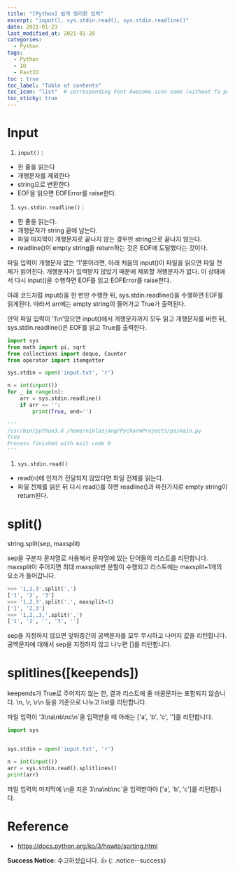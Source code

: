 ```yaml
---
title: "[Python] 쉽게 정리한 입력"
excerpt: "input(), sys.stdin.read(), sys.stdin.readline()"
date: 2021-01-23
last_modified_at: 2021-01-28
categories:
  - Python
tags:
  - Python
  - IO
  - FastIO
toc : true
toc_label: "Table of contents"
toc_icon: "list"  # corresponding Font Awesome icon name (without fa prefix)
toc_sticky: true
---
```


# Input

1. `input()` : 
  - 한 줄을 읽는다
  - 개행문자를 제외한다
  - string으로 변환한다
  - EOF을 읽으면 EOFError를 raise한다.
1. `sys.stdin.readline()` : 
  - 한 줄을 읽는다.
  - 개행문자가 string 끝에 남는다.
  - 파일 마지막이 개행문자로 끝나지 않는 경우만 string으로 끝나지 않는다. 
  - readline()이 empty string을 return하는 것은 EOF에 도달했다는 것이다.

파일 입력이 개행문자 없는 '1'뿐이라면, 아래 처음의 input()이 파일을 읽으면 파일 전체가 읽어진다. 개행문자가 입력받지 않았기 때문에 제외할 개행문자가 없다. 이 상태에서 다시 input()을 수행하면 EOF를 읽고 EOFError를 raise한다.  

아래 코드처럼 input()을 한 번만 수행한 뒤, sys.stdin.readline()을 수행하면 EOF를 읽게된다. 따라서 arr에는 empty string이 들어가고 True가 출력된다.  

만약 파일 입력이 '1\n'였으면 input()에서 개행문자까지 모두 읽고 개행문자를 버린 뒤, sys.stdin.readline()은 EOF를 읽고 True를 출력한다.  

```python
import sys
from math import pi, sqrt
from collections import deque, Counter
from operator import itemgetter

sys.stdin = open('input.txt', 'r')

n = int(input())
for _ in range(n):
    arr = sys.stdin.readline()
    if arr == '':
        print(True, end='')

'''
/usr/bin/python3.8 /home/niklasjang/PycharmProjects/ps/main.py
True
Process finished with exit code 0
'''
```

1. `sys.stdin.read()` 
  - read(n)에 인자가 전달되지 않았다면 파일 전체를 읽는다.
  - 파일 전체를 읽은 뒤 다시 read()를 하면 readline()과 마찬가지로 empty string이 return된다.

# split()

string.split(sep, maxsplit)  

sep을 구분자 문자열로 사용해서 문자열에 있는 단어들의 리스트를 리턴합니다. maxsplit이 주어지면 최대 maxsplit번 분할이 수행되고 리스트에는 maxsplit+1개의 요소가 들어갑니다.  

```python
>>> '1,2,3'.split(',')
['1', '2', '3']
>>> '1,2,3'.split(',', maxsplit=1)
['1', '2,3']
>>> '1,2,,3,'.split(',')
['1', '2', '', '3', '']
```  

sep을 지정하지 않으면 앞뒤중간의 공백문자를 모두 무시하고 나머지 값을 리턴합니다. 공백문자에 대해서 sep을 지정하지 않고 나누면 []를 리턴합니다.  

# splitlines([keepends])

keepends가 True로 주어지지 않는 한, 결과 리스트에 줄 바꿈문자는 포함되지 않습니다. \n, \r, \r\n 등을 기준으로 나누고 list를 리턴합니다.  

파일 입력이 '3\na\nb\nc\n`을 입력받을 때 아래는 ['a', 'b', 'c', '']를 리턴합니다.  

```python
import sys


sys.stdin = open('input.txt', 'r')

n = int(input())
arr = sys.stdin.read().splitlines()
print(arr)
```

파일 입력의 마지막에 \n을 지운 3\na\nb\nc`을 입력받아야 ['a', 'b', 'c']를 리턴합니다.  

# Reference

- <https://docs.python.org/ko/3/howto/sorting.html>

**Success Notice:**
수고하셨습니다. :+1:
{: .notice--success}